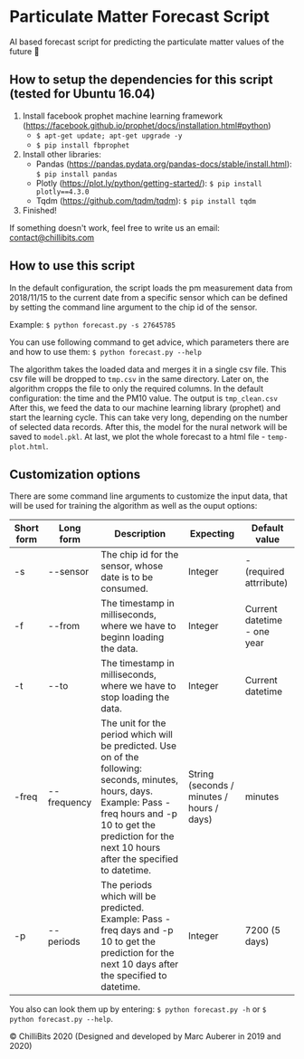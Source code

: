 # Particulate Matter Forecast Script
AI based forecast script for predicting the particulate matter values of the future 🔮

## How to setup the dependencies for this script (tested for Ubuntu 16.04)
1. Install facebook prophet machine learning framework (https://facebook.github.io/prophet/docs/installation.html#python)
   * `$ apt-get update; apt-get upgrade -y`
   * `$ pip install fbprophet`
2. Install other libraries:
   * Pandas (https://pandas.pydata.org/pandas-docs/stable/install.html): `$ pip install pandas`
   * Plotly (https://plot.ly/python/getting-started/): `$ pip install plotly==4.3.0`
   * Tqdm (https://github.com/tqdm/tqdm): `$ pip install tqdm`
3. Finished!

If something doesn't work, feel free to write us an email: contact@chillibits.com

## How to use this script
In the default configuration, the script loads the pm measurement data from 2018/11/15 to the current date from a specific sensor which can be defined by setting the command line argument to the chip id of the sensor.

Example:
`$ python forecast.py -s 27645785`

You can use following command to get advice, which parameters there are and how to use them:
`$ python forecast.py --help`

The algorithm takes the loaded data and merges it in a single csv file. This csv file will be dropped to `tmp.csv` in the same directory. Later on, the algorithm cropps the file to only the required columns. In the default configuration: the time and the PM10 value. The output is `tmp_clean.csv`
After this, we feed the data to our machine learning library (prophet) and start the learning cycle. This can take very long, depending on the number of selected data records. After this, the model for the nural network will be saved to `model.pkl`.
At last, we plot the whole forecast to a html file - `temp-plot.html`.

## Customization options
There are some command line arguments to customize the input data, that will be used for training the algorithm as well as the ouput options:

| Short form | Long form | Description | Expecting | Default value |
|------------|-------------|---------------------------------------------------------------------------------------------------------------------------------------------------------------------------------------------------------------------------|-------------------------------------------|-----------------------------|
| -s | --sensor | The chip id for the sensor, whose date is to be consumed. | Integer | - (required attrribute) |
| -f | --from | The timestamp in milliseconds, where we have to beginn loading the data. | Integer | Current datetime - one year |
| -t | --to | The timestamp in milliseconds, where we have to stop loading the data. | Integer | Current datetime |
| -freq | --frequency | The unit for the period which will be predicted. Use on of the following: seconds, minutes, hours, days. Example: Pass -freq hours and -p 10 to get the prediction for the next 10 hours after the specified to datetime. | String (seconds / minutes / hours / days) | minutes |
| -p | --periods | The periods which will be predicted. Example: Pass -freq days and -p 10 to get the prediction for the next 10 days after the specified to datetime. | Integer | 7200 (5 days) |

You also can look them up by entering: `$ python forecast.py -h` or `$ python forecast.py --help`.

© ChilliBits 2020 (Designed and developed by Marc Auberer in 2019 and 2020)
